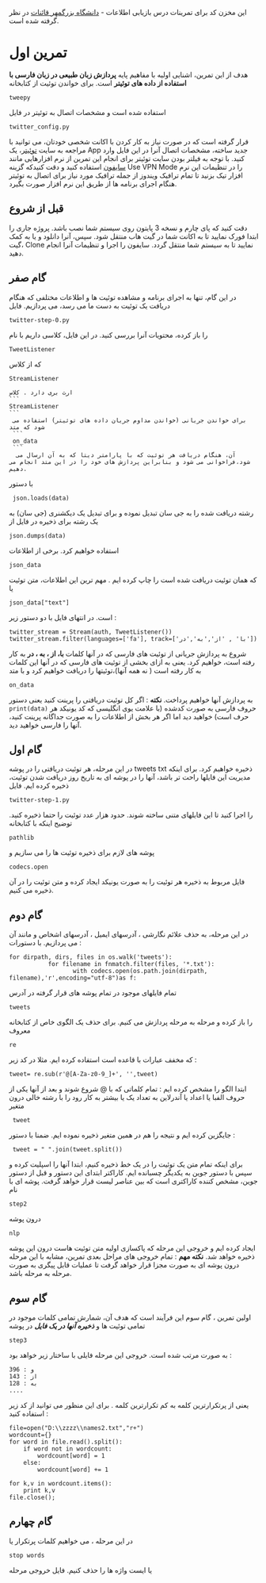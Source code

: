 
این مخزن کد برای تمرینات درس بازیابی اطلاعات - [دانشگاه بزرگمهر قائنات](http://buqaen.ac.ir) در نظر گرفته شده است.
# تمرین اول
هدف از این تمرین، اشنایی اولیه با مفاهیم پایه **پردازش زبان طبیعی در زبان فارسی با استفاده از داده های توئیتر** است. 
برای خواندن توئیت از کتابخانه
```
tweepy
```
استفاده شده است و مشخصات اتصال به توئیتر در فایل 
```
twitter_config.py
```
قرار گرفته است که در صورت نیاز به کار کردن با اکانت شخصی خودتان، می توانید با مراجعه به سایت [توئیتر](https://apps.twitter.com)، یک App جدید ساخته، مشخصات اتصال آنرا در این فایل وارد کنید.
با توجه به فیلتر بودن سایت توئیتر برای انجام این تمرین از نرم افزارهایی مانند [سایفون](https://s3.amazonaws.com/0ubz-2q11-gi9y/fa.html#rtl) استفاده کنید و دقت کنیدکه گزینه Use VPN Mode را در تنظیمات این نرم افزار تیک بزنید تا تمام ترافیک ویندوز از جمله ترافیک مورد نیاز برای اتصال به توئیتر هنگام اجرای برنامه ها از طریق این نرم افزار صورت بگیرد.
## قبل از شروع
دقت کنید که پای چارم و نسخه 3 پایتون روی سیستم شما نصب باشد.
پروژه جاری را ابتدا فورک نمایید تا به اکانت شما در گیت هاب منتقل شود. سپس، آنرا دانلود و یا به کمک گیت، Clone نمایید تا به سیستم شما منتقل گردد. سایفون را اجرا و تنظیمات آنرا انجام دهید. 

## گام صفر
در این گام، تنها به اجرای برنامه و مشاهده توئیت ها و اطلاعات مختلفی که هنگام دریافت یک توئیت به دست ما می رسد، می پردازیم. 
فایل 
```
twitter-step-0.py
```
 را باز کرده، محتویات آنرا بررسی کنید. 
در این فایل، کلاسی داریم با نام
 ```
 TweetListener
 ```
  که از کلاس
   ```
   StreamListener
   ```
   
    ارث بری دارد . کلاس
    ```
    StreamListener
    ```
     برای خواندن جریانی (خواندن مداوم جریان داده های توئیتر) استفاده می شود که متد 
     ```
     on_data
     ```
      آن، هنگام دریافت هر توئیت که با پارامتر دیتا که به آن ارسال می شود،فراخوانی می شود و بنابراین پردازش های خود را در این متد انجام می دهیم. 
با دستور 
```
 json.loads(data)
 ```
 رشته دریافت شده را به جی سان تبدیل نموده و برای تبدیل یک دیکشنری (جی سان) به یک رشته برای ذخیره در فایل از 
 ```
 json.dumps(data)
 ```
  استفاده خواهیم کرد.
برخی از اطلاعات
 ```
 json_data 
 ```
 که همان توئیت دریافت شده است را چاپ کرده ایم . مهم ترین این اطلاعات، متن توئیت یا
  ```
  json_data["text"] 
  ```
   است. 
در انتهای فایل با دو دستور زیر : 

```
twitter_stream = Stream(auth, TweetListener()) 
twitter_stream.filter(languages=['fa'], track=['با' , 'از','به','در'])
```

شروع به پردازش جریانی از توئیت های فارسی که در آنها کلمات **با، از ، به ، در** به کار رفته است، خواهیم کرد. یعنی به ازای بخشی از توئیت های فارسی که در آنها این کلمات به کار رفته است ( نه همه آنها)،توئیتها را دریافت خواهیم کرد و با متد
```
on_data
```
به پردازش آنها خواهیم پرداخت.
**نکته** : اگر کل توئیت دریافتی را پرینت کنید یعنی دستور
    ```
    print(data)
    ```
     حروف فارسی به صورت کدشده (با علامت یوی انگلیسی که کد یونیکد هر حرف است) خواهید دید اما اگر هر بخش از اطلاعات را به صورت جداگانه پرینت کنید، آنها را فارسی خواهید دید. 
     
## گام اول
در این مرحله، هر توئیت دریافتی را در پوشه
 tweets‌
 txt‌
  ذخیره خواهیم کرد. برای اینکه مدیریت این فایلها راحت تر باشد، آنها را در پوشه ای به تاریخ روز دریافت شدن توئیت، ذخیره کرده ایم. 
فایل 
```
twitter-step-1.py
```
   را اجرا کنید تا این فایلهای متنی ساخته شوند. حدود هزار عدد توئیت را حتما ذخیره کنید.
توضیح اینکه با کتابخانه 
```
pathlib
```
 پوشه های لازم برای ذخیره توئیت ها را می سازیم و
  ```
  codecs.open
  ```
   فایل مربوط به ذخیره هر توئیت را به صورت یونیکد ایجاد کرده و متن توئیت را در آن ذخیره می کنیم. 

## گام دوم 
در این مرحله، به حذف علائم نگارشی ، آدرسهای ایمیل ، آدرسهای اشخاص و مانند آن می پردازیم.
با دستورات : 
```
for dirpath, dirs, files in os.walk('tweets'):    
           for filename in fnmatch.filter(files, '*.txt'):        
                  with codecs.open(os.path.join(dirpath, filename),'r',encoding="utf-8")as f:

```
تمام فایلهای موجود در تمام پوشه های قرار گرفته در آدرس 
```
tweets
```
را باز کرده و مرحله به مرحله پردازش می کنیم. 
برای حذف یک الگوی خاص از کتابخانه معروف 
```
re
```
که مخفف عبارات با قاعده است استفاده کرده ایم. مثلا در کد زیر : 

```
tweet= re.sub(r'@[A-Za-z0-9_]+', '',tweet)

```
 ابتدا الگو  را مشخص کرده ایم : تمام کلماتی که با 
 @ 
 شروع شوند و بعد از آنها یکی از حروف الفبا یا اعداد یا آندرلاین به تعداد یک یا بیشتر به کار رود را با رشته خالی درون متغیر 

```
 tweet 
```

 جایگزین کرده ایم و نتیجه را هم در همین متغیر ذخیره نموده ایم.
 ضمنا با دستور : 

```
 tweet = " ".join(tweet.split())
```

 برای اینکه تمام متن یک توئیت را در یک خط ذخیره کنیم، ابتدا آنها را اسپلیت کرده و سپس با دستور جوین به یکدیگر چسبانده ایم. کاراکتر ابتدای این دستور و قبل از دستور جوین، مشخص کننده کاراکتری است که بین عناصر لیست قرار خواهد گرفت. 
 پوشه ای با نام 
 ```
 step2
 ```
 درون پوشه 
 ```
 nlp
 ```
 ایجاد کرده ایم و خروجی این مرحله که پاکسازی اولیه متن توئیت هاست درون این پوشه ذخیره خواهد شد.
**نکته مهم** : 
تمام خروجی های مراحل بعدی تمرین، مشابه با این مرحله درون پوشه ای به صورت مجزا قرار خواهد گرفت تا عملیات قابل پیگری به صورت مرحله به مرحله باشد. 
 
## گام سوم
اولین تمرین ، گام سوم این فرآیند است که هدف آن، شمارش تمامی کلمات موجود در تمامی توئیت ها و ***ذخیره آنها در یک فایل*** در پوشه 
```
step3
```
به صورت مرتب شده است. خروجی این مرحله فایلی با ساختار زیر خواهد بود : 
```
و : 396
از : 143
به : 128
....
```
یعنی از پرتکرارترین کلمه به کم تکرارترین کلمه .
برای این منظور می توانید از کد زیر استفاده کنید :‌
```
file=open("D:\\zzzz\\names2.txt","r+")
wordcount={}
for word in file.read().split():
    if word not in wordcount:
        wordcount[word] = 1
    else:
        wordcount[word] += 1

for k,v in wordcount.items():
    print k,v
file.close();
```

## گام چهارم 
در این مرحله ، می خواهیم کلمات پرتکرار یا 
```
stop words
```
یا ایست واژه ها را حذف کنیم. 
فایل خروجی مرحله 
